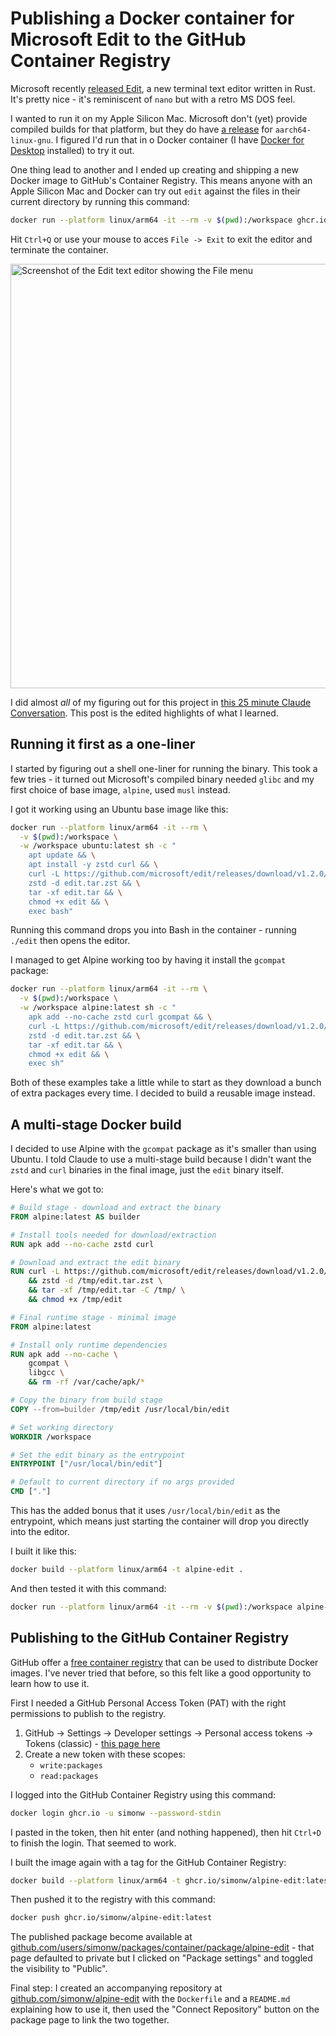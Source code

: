# Publishing a Docker container for Microsoft Edit to the GitHub Container Registry

Microsoft recently [released Edit](https://devblogs.microsoft.com/commandline/edit-is-now-open-source/), a new terminal text editor written in Rust. It's pretty nice - it's reminiscent of `nano` but with a retro MS DOS feel.

I wanted to run it on my Apple Silicon Mac. Microsoft don't (yet) provide compiled builds for that platform, but they do have [a release](https://github.com/microsoft/edit/releases/tag/v1.2.0) for `aarch64-linux-gnu`. I figured I'd run that in o Docker container (I have [Docker for Desktop](https://www.docker.com/products/docker-desktop/) installed) to try it out.

One thing lead to another and I ended up creating and shipping a new Docker image to GitHub's Container Registry. This means anyone with an Apple Silicon Mac and Docker can try out `edit` against the files in their current directory by running this command:

```bash
docker run --platform linux/arm64 -it --rm -v $(pwd):/workspace ghcr.io/simonw/alpine-edit
```
Hit `Ctrl+Q` or use your mouse to acces `File -> Exit` to exit the editor and terminate the container.

<img width="679" alt="Screenshot of the Edit text editor showing the File menu" src="https://github.com/user-attachments/assets/1c61a41e-4e84-4983-a7cf-1341c4206bf5" />

I did almost _all_ of my figuring out for this project in [this 25 minute Claude Conversation](https://claude.ai/share/5f0e6547-a3e9-4252-98d0-56f3141c3694). This post is the edited highlights of what I learned.

## Running it first as a one-liner

I started by figuring out a shell one-liner for running the binary. This took a few tries - it turned out Microsoft's compiled binary needed `glibc` and my first choice of base image, `alpine`, used `musl` instead.

I got it working using an Ubuntu base image like this:
```bash
docker run --platform linux/arm64 -it --rm \
  -v $(pwd):/workspace \
  -w /workspace ubuntu:latest sh -c "
    apt update && \
    apt install -y zstd curl && \
    curl -L https://github.com/microsoft/edit/releases/download/v1.2.0/edit-1.2.0-aarch64-linux-gnu.tar.zst -o edit.tar.zst && \
    zstd -d edit.tar.zst && \
    tar -xf edit.tar && \
    chmod +x edit && \
    exec bash"
```
Running this command drops you into Bash in the container - running `./edit` then opens the editor.

I managed to get Alpine working too by having it install the `gcompat` package:

```bash
docker run --platform linux/arm64 -it --rm \
  -v $(pwd):/workspace \
  -w /workspace alpine:latest sh -c "
    apk add --no-cache zstd curl gcompat && \
    curl -L https://github.com/microsoft/edit/releases/download/v1.2.0/edit-1.2.0-aarch64-linux-gnu.tar.zst -o edit.tar.zst && \
    zstd -d edit.tar.zst && \
    tar -xf edit.tar && \
    chmod +x edit && \
    exec sh"
```
Both  of these examples take a little while to start as they download a bunch of extra packages every time. I decided to build a reusable image instead.

## A multi-stage Docker build

I decided to use Alpine with the `gcompat` package as it's smaller than using Ubuntu. I told Claude to use a multi-stage build because I didn't want the `zstd` and `curl` binaries in the final image, just the `edit` binary itself.

Here's what we got to:

```dockerfile
# Build stage - download and extract the binary
FROM alpine:latest AS builder

# Install tools needed for download/extraction
RUN apk add --no-cache zstd curl

# Download and extract the edit binary
RUN curl -L https://github.com/microsoft/edit/releases/download/v1.2.0/edit-1.2.0-aarch64-linux-gnu.tar.zst -o /tmp/edit.tar.zst \
    && zstd -d /tmp/edit.tar.zst \
    && tar -xf /tmp/edit.tar -C /tmp/ \
    && chmod +x /tmp/edit

# Final runtime stage - minimal image
FROM alpine:latest

# Install only runtime dependencies
RUN apk add --no-cache \
    gcompat \
    libgcc \
    && rm -rf /var/cache/apk/*

# Copy the binary from build stage
COPY --from=builder /tmp/edit /usr/local/bin/edit

# Set working directory
WORKDIR /workspace

# Set the edit binary as the entrypoint
ENTRYPOINT ["/usr/local/bin/edit"]

# Default to current directory if no args provided
CMD ["."]
```
This has the added bonus that it uses `/usr/local/bin/edit` as the entrypoint, which means just starting the container will drop you directly into the editor.

I built it like this:

```bash
docker build --platform linux/arm64 -t alpine-edit .
```
And then tested it with this command:

```bash
docker run --platform linux/arm64 -it --rm -v $(pwd):/workspace alpine-edit
```

## Publishing to the GitHub Container Registry

GitHub offer a [free container registry](https://docs.github.com/en/packages/working-with-a-github-packages-registry/working-with-the-container-registry) that can be used to distribute Docker images. I've never tried that before, so this felt like a good opportunity to learn how to use it.

First I needed a GitHub Personal Access Token (PAT) with the right permissions to publish to the registry.

1. GitHub → Settings → Developer settings → Personal access tokens → Tokens (classic) - [this page here](https://github.com/settings/tokens/new)
2. Create a new token with these scopes:
   - `write:packages`
   - `read:packages`

I logged into the GitHub Container Registry using this command:

```bash
docker login ghcr.io -u simonw --password-stdin
```
I pasted in the token, then hit enter (and nothing happened), then hit `Ctrl+D` to finish the login. That seemed to work.

I built the image again with a tag for the GitHub Container Registry:

```bash
docker build --platform linux/arm64 -t ghcr.io/simonw/alpine-edit:latest .
```
Then pushed it to the registry with this command:

```bash
docker push ghcr.io/simonw/alpine-edit:latest
```
The published package become available at [github.com/users/simonw/packages/container/package/alpine-edit](https://github.com/users/simonw/packages/container/package/alpine-edit) - that page defaulted to private but I clicked on "Package settings" and toggled the visibility to "Public".

Final step: I created an accompanying repository at [github.com/simonw/alpine-edit](https://github.com/simonw/alpine-edit) with the `Dockerfile` and a `README.md` explaining how to use it, then used the "Connect Repository" button on the package page to link the two together.
